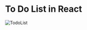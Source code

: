# To Do List in React
![TodoList](https://user-images.githubusercontent.com/96692767/161383733-8649741b-29ef-4960-bb24-bdcfd37d666c.gif)
